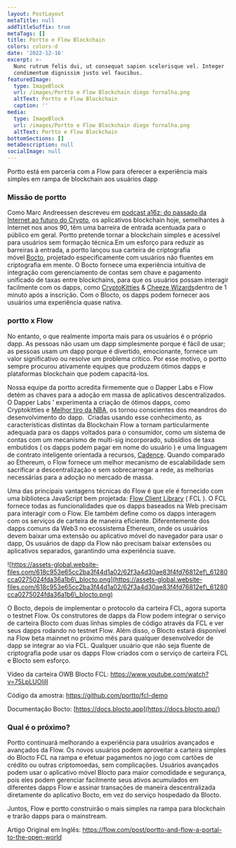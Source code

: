 ```yaml
---
layout: PostLayout
metaTitle: null
addTitleSuffix: true
metaTags: []
title: Portto e Flow Blockchain
colors: colors-d
date: '2022-12-16'
excerpt: >-
  Nunc rutrum felis dui, ut consequat sapien scelerisque vel. Integer
  condimentum dignissim justo vel faucibus.
featuredImage:
  type: ImageBlock
  url: /images/Portto e Flow Blockchain diego fornalha.png
  altText: Portto e Flow Blockchain
  caption: ''
media:
  type: ImageBlock
  url: /images/Portto e Flow Blockchain diego fornalha.png
  altText: Portto e Flow Blockchain
bottomSections: []
metaDescription: null
socialImage: null
---
```

Portto está em parceria com a Flow para oferecer a experiência mais simples em rampa de blockchain aos usuários dapp

### **Missão de portto**

Como Marc Andreessen descreveu em [podcast a16z: do passado da Internet ao futuro do Crypto](https://a16z.com/2019/08/29/internet-past-crypto-future-crypto-regulatory-summit/), os aplicativos blockchain hoje, semelhantes à Internet nos anos 90, têm uma barreira de entrada acentuada para o público em geral. Portto pretende tornar a blockchain simples e acessível para usuários sem formação técnica.Em um esforço para reduzir as barreiras à entrada, a portto lançou sua carteira de criptografia móvel [Bocto](https://blocto.portto.io/), projetado especificamente com usuários não fluentes em criptografia em mente. O Bocto fornece uma experiência intuitiva de integração com gerenciamento de contas sem chave e pagamento unificado de taxas entre blockchains, para que os usuários possam interagir facilmente com os dapps, como [CryptoKitties](https://www.cryptokitties.co/) & [Cheeze Wizards](https://www.cheezewizards.com/)dentro de 1 minuto após a inscrição. Com o Blocto, os dapps podem fornecer aos usuários uma experiência quase nativa.

### **portto x Flow**

No entanto, o que realmente importa mais para os usuários é o próprio dapp. As pessoas não usam um dapp simplesmente porque é fácil de usar; as pessoas usam um dapp porque é divertido, emocionante, fornece um valor significativo ou resolve um problema crítico. Por esse motivo, o portto sempre procurou ativamente equipes que produzem ótimos dapps e plataformas blockchain que podem capacitá-los.

Nossa equipe da portto acredita firmemente que o Dapper Labs e Flow detém as chaves para a adoção em massa de aplicativos descentralizados. O Dapper Labs ’ experimenta a criação de ótimos dapps, como Cryptokitties e [Melhor tiro da NBA](https://www.nbatopshot.com/), os tornou conscientes dos meandros do desenvolvimento do dapp.  Criadas usando esse conhecimento, as características distintas da Blockchain Flow a tornam particularmente adequada para os dapps voltados para o consumidor, como um sistema de contas com um mecanismo de multi-sig incorporado, subsídios de taxa embutidos ( os dapps podem pagar em nome do usuário ) e uma linguagem de contrato inteligente orientada a recursos, [Cadence](https://docs.onflow.org/docs/getting-started-1). Quando comparado ao Ethereum, o Flow fornece um melhor mecanismo de escalabilidade sem sacrificar a descentralização e sem sobrecarregar a rede, as melhorias necessárias para a adoção no mercado de massa.

Uma das principais vantagens técnicas do Flow é que ele é fornecido com uma biblioteca JavaScript bem projetada: [Flow Client Library](https://github.com/onflow/flow-js-sdk/tree/master/packages/fcl) ( FCL ). O FCL fornece todas as funcionalidades que os dapps baseados na Web precisam para interagir com o Flow. Ele também define como os dapps interagem com os serviços de carteira de maneira eficiente. Diferentemente dos dapps comuns da Web3 no ecossistema Ethereum, onde os usuários devem baixar uma extensão ou aplicativo móvel do navegador para usar o dapp, Os usuários de dapp da Flow não precisam baixar extensões ou aplicativos separados, garantindo uma experiência suave.

![https://assets-global.website-files.com/618c953e65cc2ba3f44d1a02/62f3a4d30ae83f4fd76812ef\_61280cca0275024fda36a1b6\_blocto.png](https://assets-global.website-files.com/618c953e65cc2ba3f44d1a02/62f3a4d30ae83f4fd76812ef\_61280cca0275024fda36a1b6\_blocto.png)

O Bocto, depois de implementar o protocolo da carteira FCL, agora suporta o testnet Flow. Os construtores de dapps da Flow podem integrar o serviço de carteira Blocto com duas linhas simples de código através da FCL e ver seus dapps rodando no testnet Flow. Além disso, o Blocto estará disponível na Flow beta mainnet no próximo mês para qualquer desenvolvedor de dapp se integrar ao via FCL. Qualquer usuário que não seja fluente de criptografia pode usar os dapps Flow criados com o serviço de carteira FCL e Blocto sem esforço.

Vídeo da carteira OWB Blocto FCL: <https://www.youtube.com/watch?v=75LpLUOIjII>

Código da amostra: <https://github.com/portto/fcl-demo>

Documentação Bocto: [https://docs.blocto.app](https://docs.blocto.app/)

### **Qual é o próximo?**

Portto continuará melhorando a experiência para usuários avançados e avançados da Flow. Os novos usuários podem aproveitar a carteira simples do Blocto FCL na rampa e efetuar pagamentos no jogo com cartões de crédito ou outras criptomoedas, sem complicações. Usuários avançados podem usar o aplicativo móvel Blocto para maior comodidade e segurança, pois eles podem gerenciar facilmente seus ativos acumulados em diferentes dapps Flow e assinar transações de maneira descentralizada diretamente do aplicativo Bocto, em vez do serviço hospedado da Blocto.

Juntos, Flow e portto construirão o mais simples na rampa para blockchain e trarão dapps para o mainstream.

Artigo Original em Inglês: https://flow.com/post/portto-and-flow-a-portal-to-the-open-world
